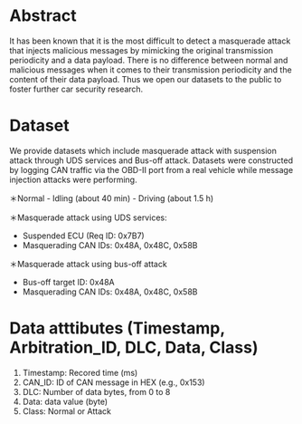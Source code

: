 # Abstract
It has been known that it is the most difficult to detect a masquerade attack that injects malicious messages by mimicking the original transmission periodicity and a data payload. 
There is no difference between normal and malicious messages when it comes to their transmission periodicity and the content of their data payload. 
Thus we open our datasets to the public to foster further car security research.

# Dataset
We provide datasets which include masquerade attack with suspension attack through UDS services and Bus-off attack. 
Datasets were constructed by logging CAN traffic via the OBD-II port from a real vehicle while message injection attacks were performing.

 ＊Normal
    - Idling (about 40 min)
    - Driving (about 1.5 h)

 ＊Masquerade attack using UDS services:
   - Suspended ECU (Req ID: 0x7B7)
   - Masquerading CAN IDs: 0x48A, 0x48C, 0x58B

 ＊Masquerade attack using bus-off attack
   - Bus-off target ID: 0x48A
   - Masquerading CAN IDs: 0x48A, 0x48C, 0x58B

# Data atttibutes (Timestamp, Arbitration_ID, DLC, Data, Class)
1. Timestamp: Recored time (ms)
2. CAN_ID: ID of CAN message in HEX (e.g., 0x153)
3. DLC: Number of data bytes, from 0 to 8
4. Data: data value (byte)
5. Class: Normal or Attack


